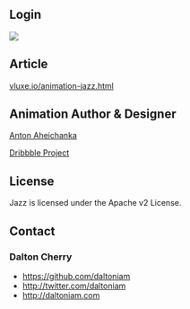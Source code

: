## Login

![](https://d13yacurqjgara.cloudfront.net/users/62319/screenshots/1945593/shot.gif)

## Article

[vluxe.io/animation-jazz.html](http://vluxe.io/animation-jazz.html)

## Animation Author & Designer

[Anton Aheichanka](https://dribbble.com/madebyanton)

[Dribbble Project](https://dribbble.com/shots/1945593-Login-Home-Screen)

## License

Jazz is licensed under the Apache v2 License.

## Contact

### Dalton Cherry
* https://github.com/daltoniam
* http://twitter.com/daltoniam
* http://daltoniam.com